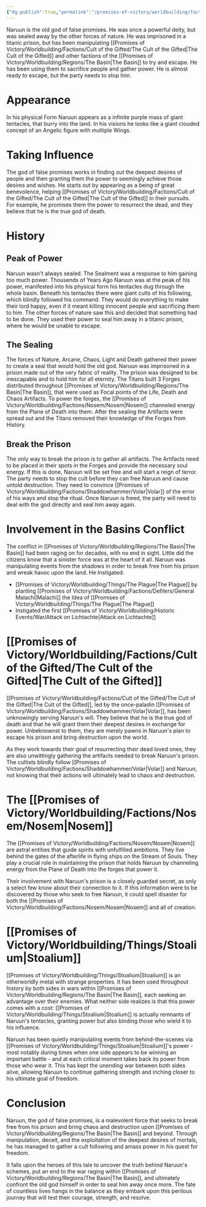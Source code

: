 ```yaml
---
{"dg-publish":true,"permalink":"/promises-of-victory/worldbuilding/factions/unaffiliated/naruun/","title":"Naruun","noteIcon":"NPC","created":"2023-01-25T02:26:54.184+01:00","updated":"2023-03-29T21:31:39.096+02:00"}
---
```



Naruun is the old god of false promises. He was once a powerful deity, but was sealed away by the other forces of nature. He was imprisoned in a titanic prison, but has been manipulating [[Promises of Victory/Worldbuilding/Factions/Cult of the Gifted/The Cult of the Gifted\|The Cult of the Gifted]]  and other factions of the [[Promises of Victory/Worldbuilding/Regions/The Basin\|The Basin]] to try and escape. He has been using them to sacrifice people and gather power. He is almost ready to escape, but the party needs to stop him.

# Appearance
In his physical Form Naruun appears as a infinite purple mass of giant tentacles, that burry into the land.
In his visions he looks like a giant clouded concept of an Angelic figure with multiple Wings.

# Taking Influence
The god of false promises works in finding out the deepest desires of people and then granting them the power to seemingly achieve those desires and wishes.
He starts out by appearing as a being of great benevolence, helping [[Promises of Victory/Worldbuilding/Factions/Cult of the Gifted/The Cult of the Gifted\|The Cult of the Gifted]] in their pursuits. For example, he promises them the power to resurrect the dead, and they believe that he is the true god of death.

# History

## Peak of Power

Naruun wasn't always sealed. The Sealment was a response to him gaining too much power.
Thousends of Years Ago Naruun was at the peak of his power, manifested into his physical form his tentacles dug through the whole basin.
Beneath his tentacles there were giant cults of his following, which blindly followed his command.
They would do everything to make their lord happy, even if it meant killing innocent people and sacrificing them to him. The other forces of nature saw this and decided that something had to be done. They used their power to seal him away in a titanic prison, where he would be unable to escape.

## The Sealing

The forces of Nature, Arcane, Chaos, Light and Death gathered their power to create a seal that would hold the old god.
Naruun was imprisoned in a prison made out of the very fabric of reality. The prison was designed to be inescapable and to hold him for all eternity.
The Titans built 3 Forges distributed throughout [[Promises of Victory/Worldbuilding/Regions/The Basin\|The Basin]], that were used as Focal points of the Life, Death and Chaos Artifacts.
To power the forges, the [[Promises of Victory/Worldbuilding/Factions/Nosem/Nosem\|Nosem]] channeled energy from the Plane of Death into them.
After the sealing the Artifacts were spread out and the Titans removed their knowledge of the Forges from History.

## Break the Prison

The only way to break the prison is to gather all artifacts. The Artifacts need to be placed in their spots in the Forges and provide the necessary soul energy.
If this is done, Naruun will be set free and will start a reign of terror.
The party needs to stop the cult before they can free Naruun and cause untold destruction. They need to convince [[Promises of Victory/Worldbuilding/Factions/Shaddowhammer/Volar\|Volar]] of the error of his ways and stop the ritual. Once Naruun is freed, the party will need to deal with the god directly and seal him away again.

# Involvement in the Basins Conflict
The conflict in [[Promises of Victory/Worldbuilding/Regions/The Basin\|The Basin]] had been raging on for decades, with no end in sight. Little did the citizens know that a sinister force was at the heart of it all. Naruun was manipulating events from the shadows in order to break free from his prison and wreak havoc upon the land.
He Instigated:
- [[Promises of Victory/Worldbuilding/Things/The Plague\|The Plague]] by planting [[Promises of Victory/Worldbuilding/Factions/Defilers/General Malachi\|Malachi]] the Idea of [[Promises of Victory/Worldbuilding/Things/The Plague\|The Plague]]
- Instigated the first [[Promises of Victory/Worldbuilding/Historic Events/War/Attack on Lichtachte\|Attack on Lichtachte]]
# [[Promises of Victory/Worldbuilding/Factions/Cult of the Gifted/The Cult of the Gifted\|The Cult of the Gifted]]

[[Promises of Victory/Worldbuilding/Factions/Cult of the Gifted/The Cult of the Gifted\|The Cult of the Gifted]], led by the once-paladin [[Promises of Victory/Worldbuilding/Factions/Shaddowhammer/Volar\|Volar]], has been unknowingly serving Naruun's will. They believe that he is the true god of death and that he will grant them their deepest desires in exchange for power. Unbeknownst to them, they are merely pawns in Naruun's plan to escape his prison and bring destruction upon the world.

As they work towards their goal of resurrecting their dead loved ones, they are also unwittingly gathering the artifacts needed to break Naruun's prison. The cultists blindly follow [[Promises of Victory/Worldbuilding/Factions/Shaddowhammer/Volar\|Volar]] and Naruun, not knowing that their actions will ultimately lead to chaos and destruction.

# The [[Promises of Victory/Worldbuilding/Factions/Nosem/Nosem\|Nosem]]

The [[Promises of Victory/Worldbuilding/Factions/Nosem/Nosem\|Nosem]] are astral entities that guide spirits with unfulfilled ambitions. They live behind the gates of the afterlife in flying ships on the Stream of Souls. They play a crucial role in maintaining the prison that holds Naruun by channeling energy from the Plane of Death into the forges that power it.

Their involvement with Naruun's prison is a closely guarded secret, as only a select few know about their connection to it. If this information were to be discovered by those who seek to free Naruun, it could spell disaster for both the [[Promises of Victory/Worldbuilding/Factions/Nosem/Nosem\|Nosem]] and all of creation.

# [[Promises of Victory/Worldbuilding/Things/Stoalium\|Stoalium]]

[[Promises of Victory/Worldbuilding/Things/Stoalium\|Stoalium]] is an otherworldly metal with strange properties. It has been used throughout history by both sides in wars within [[Promises of Victory/Worldbuilding/Regions/The Basin\|The Basin]], each seeking an advantage over their enemies. What neither side realizes is that this power comes with a cost: [[Promises of Victory/Worldbuilding/Things/Stoalium\|Stoalium]] is actually remnants of Naruun's tentacles, granting power but also binding those who wield it to his influence.

Naruun has been quietly manipulating events from behind-the-scenes via [[Promises of Victory/Worldbuilding/Things/Stoalium\|Stoalium]]'s power - most notably during times when one side appears to be winning an important battle - and at each critical moment takes back its power from those who wear it. This has kept the unending war between both sides alive, allowing Naruun to continue gathering strength and inching closer to his ultimate goal of freedom.

# Conclusion

Naruun, the god of false promises, is a malevolent force that seeks to break free from his prison and bring chaos and destruction upon [[Promises of Victory/Worldbuilding/Regions/The Basin\|The Basin]] and beyond. Through manipulation, deceit, and the exploitation of the deepest desires of mortals, he has managed to gather a cult following and amass power in his quest for freedom.

It falls upon the heroes of this tale to uncover the truth behind Naruun's schemes, put an end to the war raging within [[Promises of Victory/Worldbuilding/Regions/The Basin\|The Basin]], and ultimately confront the old god himself in order to seal him away once more. The fate of countless lives hangs in the balance as they embark upon this perilous journey that will test their courage, strength, and resolve.